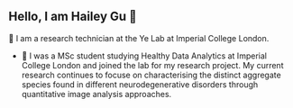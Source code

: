 ## Hello, I am Hailey Gu 👋

🔭 I am a research technician at the Ye Lab at Imperial College London. 
 - 🌱 I was a MSc student studying Healthy Data Analytics at Imperial College London and joined the lab for my research project. My current research continues to focuse on characterising the distinct aggregate species found in different neurodegenerative disorders through quantitative image analysis approaches.

<!--
**Haileygu99/Haileygu99** is a ✨ _special_ ✨ repository because its `README.md` (this file) appears on your GitHub profile.

Here are some ideas to get you started:

- 🔭 🌱 I’m currently working as a research technician at the Ye Lab at Imperial College London. I was a MSc student studying Healthy Data Analytics at Imperial College London and joined the lab for my research project. My current research continues to focuse on characterising the distinct aggregate species found in different neurodegenerative disorders through quantitative image analysis approaches.

- 💬 Ask me about ...
- 📫 How to reach me: ...
- 😄 Pronouns: ...
- ⚡ Fun fact: ...
-->
